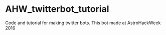 # AHW_twitterbot_tutorial
Code and tutorial for making twitter bots. This bot made at AstroHackWeek 2016
